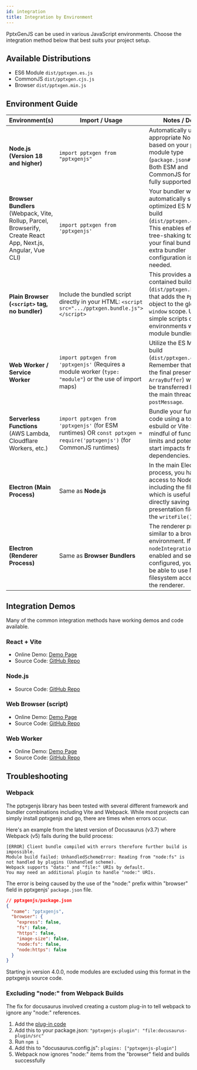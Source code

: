 ```yaml
---
id: integration
title: Integration by Environment
---
```


PptxGenJS can be used in various JavaScript environments. Choose the integration method below that best suits your project setup.

## Available Distributions

- ES6 Module `dist/pptxgen.es.js`
- CommonJS `dist/pptxgen.cjs.js`
- Browser `dist/pptxgen.min.js`

## Environment Guide

| Environment(s)                                                                                                | Import / Usage                                                                                                         | Notes / Details                                                                                                                                                                                                          |
| ------------------------------------------------------------------------------------------------------------- | ---------------------------------------------------------------------------------------------------------------------- | ------------------------------------------------------------------------------------------------------------------------------------------------------------------------------------------------------------------------ |
| **Node.js (Version 18 and higher)**| `import pptxgen from "pptxgenjs"`| Automatically uses the appropriate Node.js build based on your project's module type (`package.json#type`). Both ESM and CommonJS formats are fully supported.|
| **Browser Bundlers** (Webpack, Vite, Rollup, Parcel, Browserify, Create React App, Next.js, Angular, Vue CLI) | `import pptxgen from 'pptxgenjs'`| Your bundler will automatically select the optimized ES Module build (`dist/pptxgen.es.js`). This enables effective tree-shaking to minimize your final bundle size. No extra bundler configuration is typically needed. |
| **Plain Browser (`<script>` tag, no bundler)**| Include the bundled script directly in your HTML: `<script src=".../pptxgen.bundle.js"></script>`| This provides a self-contained build (`dist/pptxgen.bundle.js`) that adds the `PptxGenJS` object to the global `window` scope. Useful for simple scripts or environments without a module bundler.|
| **Web Worker / Service Worker**| `import pptxgen from 'pptxgenjs'` (Requires a module worker (`type: "module"`) or the use of import maps)| Utilize the ES Module build (`dist/pptxgen.es.js`). Remember that data (like the final presentation `ArrayBuffer`) will need to be transferred back to the main thread using `postMessage`.|
| **Serverless Functions** (AWS Lambda, Cloudflare Workers, etc.)| `import pptxgen from 'pptxgenjs'` (for ESM runtimes) OR `const pptxgen = require('pptxgenjs')` (for CommonJS runtimes) | Bundle your function code using a tool like esbuild or Vite SSR; Be mindful of function size limits and potential cold start impacts from larger dependencies.|
| **Electron (Main Process)**| Same as **Node.js**| In the main Electron process, you have full access to Node.js APIs, including the filesystem, which is useful for directly saving presentation files using the `writeFile()` method.|
| **Electron (Renderer Process)**| Same as **Browser Bundlers**| The renderer process is similar to a browser environment. If `nodeIntegration` is enabled and securely configured, you may also be able to use Node.js filesystem access from the renderer.|

## Integration Demos

Many of the common integration methods have working demos and code available.

### React + Vite

- Online Demo: [Demo Page](https://gitbrent.github.io/PptxGenJS/demo/vite/index.html)
- Source Code: [GitHub Repo](https://github.com/gitbrent/PptxGenJS/tree/master/demos/vite-demo)

### Node.js

- Source Code: [GitHub Repo](https://github.com/gitbrent/PptxGenJS/tree/master/demos/node)

### Web Browser (script)

- Online Demo: [Demo Page](https://gitbrent.github.io/PptxGenJS/demo/browser/index.html)
- Source Code: [GitHub Repo](https://github.com/gitbrent/PptxGenJS/tree/master/demos/browser)

### Web Worker

- Online Demo: [Demo Page](https://gitbrent.github.io/PptxGenJS/demo/browser/worker_test.html)
- Source Code: [GitHub Repo](https://github.com/gitbrent/PptxGenJS/tree/master/demos/browser)

## Troubleshooting

### Webpack

The pptxgenjs library has been tested with several different framework and bundler combinations
including Vite and Webpack. While most projects can simply install pptxgenjs and go, there are times
when errors occur.

Here's an example from the latest version of Docusaurus (v3.7) where Webpack (v5) fails during the build process:

```text
[ERROR] Client bundle compiled with errors therefore further build is impossible.
Module build failed: UnhandledSchemeError: Reading from "node:fs" is not handled by plugins (Unhandled scheme).
Webpack supports "data:" and "file:" URIs by default.
You may need an additional plugin to handle "node:" URIs.
```

The error is being caused by the use of the "node:" prefix within "browser" field in pptxgenjs' `package.json` file.

```json
// pptxgenjs/package.json
{
  "name": "pptxgenjs",
  "browser": {
    "express": false,
    "fs": false,
    "https": false,
    "image-size": false,
    "node:fs": false,
    "node:https": false
  }
}
```

Starting in version 4.0.0, node modules are excluded using this format in the pptxgenjs source code.

### Excluding "node:" from Webpack Builds

The fix for docusaurus involved creating a custom plug-in to tell webpack to ignore any "node:" references.

1. Add the [plug-in code](https://github.com/gitbrent/PptxGenJS/tree/gh-pages/docusaurus-plugin)
2. Add this to your package.json: `"pptxgenjs-plugin": "file:docusaurus-plugin/src"`
3. Run `npm i`
4. Add this to "docusaurus.config.js": `plugins: ["pptxgenjs-plugin"]`
5. Webpack now ignores "node:" items from the "browser" field and builds successfully
